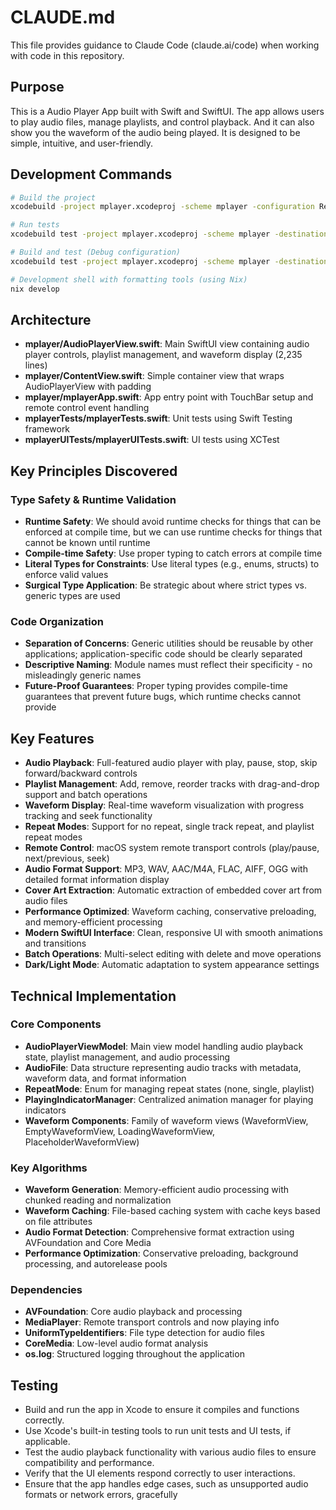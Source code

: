 # CLAUDE.md

This file provides guidance to Claude Code (claude.ai/code) when working with code in this repository.

## Purpose

This is a Audio Player App built with Swift and SwiftUI. The app allows users to play audio files, manage playlists, and control playback. And it can also show you the waveform of the audio being played. It is designed to be simple, intuitive, and user-friendly.

## Development Commands

```bash
# Build the project
xcodebuild -project mplayer.xcodeproj -scheme mplayer -configuration Release build

# Run tests
xcodebuild test -project mplayer.xcodeproj -scheme mplayer -destination 'platform=macOS'

# Build and test (Debug configuration)
xcodebuild test -project mplayer.xcodeproj -scheme mplayer -destination 'platform=macOS' -configuration Debug

# Development shell with formatting tools (using Nix)
nix develop
```

## Architecture

- **mplayer/AudioPlayerView.swift**: Main SwiftUI view containing audio player controls, playlist management, and waveform display (2,235 lines)
- **mplayer/ContentView.swift**: Simple container view that wraps AudioPlayerView with padding
- **mplayer/mplayerApp.swift**: App entry point with TouchBar setup and remote control event handling
- **mplayerTests/mplayerTests.swift**: Unit tests using Swift Testing framework
- **mplayerUITests/mplayerUITests.swift**: UI tests using XCTest

## Key Principles Discovered

### Type Safety & Runtime Validation

- **Runtime Safety**: We should avoid runtime checks for things that can be enforced at compile time, but we can use runtime checks for things that cannot be known until runtime
- **Compile-time Safety**: Use proper typing to catch errors at compile time
- **Literal Types for Constraints**: Use literal types (e.g., enums, structs) to enforce valid values
- **Surgical Type Application**: Be strategic about where strict types vs. generic types are used

### Code Organization

- **Separation of Concerns**: Generic utilities should be reusable by other applications; application-specific code should be clearly separated
- **Descriptive Naming**: Module names must reflect their specificity - no misleadingly generic names
- **Future-Proof Guarantees**: Proper typing provides compile-time guarantees that prevent future bugs, which runtime checks cannot provide

## Key Features

- **Audio Playback**: Full-featured audio player with play, pause, stop, skip forward/backward controls
- **Playlist Management**: Add, remove, reorder tracks with drag-and-drop support and batch operations
- **Waveform Display**: Real-time waveform visualization with progress tracking and seek functionality
- **Repeat Modes**: Support for no repeat, single track repeat, and playlist repeat modes
- **Remote Control**: macOS system remote transport controls (play/pause, next/previous, seek)
- **Audio Format Support**: MP3, WAV, AAC/M4A, FLAC, AIFF, OGG with detailed format information display
- **Cover Art Extraction**: Automatic extraction of embedded cover art from audio files
- **Performance Optimized**: Waveform caching, conservative preloading, and memory-efficient processing
- **Modern SwiftUI Interface**: Clean, responsive UI with smooth animations and transitions
- **Batch Operations**: Multi-select editing with delete and move operations
- **Dark/Light Mode**: Automatic adaptation to system appearance settings

## Technical Implementation

### Core Components

- **AudioPlayerViewModel**: Main view model handling audio playback state, playlist management, and audio processing
- **AudioFile**: Data structure representing audio tracks with metadata, waveform data, and format information
- **RepeatMode**: Enum for managing repeat states (none, single, playlist)
- **PlayingIndicatorManager**: Centralized animation manager for playing indicators
- **Waveform Components**: Family of waveform views (WaveformView, EmptyWaveformView, LoadingWaveformView, PlaceholderWaveformView)

### Key Algorithms

- **Waveform Generation**: Memory-efficient audio processing with chunked reading and normalization
- **Waveform Caching**: File-based caching system with cache keys based on file attributes
- **Audio Format Detection**: Comprehensive format extraction using AVFoundation and Core Media
- **Performance Optimization**: Conservative preloading, background processing, and autorelease pools

### Dependencies

- **AVFoundation**: Core audio playback and processing
- **MediaPlayer**: Remote transport controls and now playing info
- **UniformTypeIdentifiers**: File type detection for audio files
- **CoreMedia**: Low-level audio format analysis
- **os.log**: Structured logging throughout the application

## Testing

- Build and run the app in Xcode to ensure it compiles and functions correctly.
- Use Xcode's built-in testing tools to run unit tests and UI tests, if applicable.
- Test the audio playback functionality with various audio files to ensure compatibility and performance.
- Verify that the UI elements respond correctly to user interactions.
- Ensure that the app handles edge cases, such as unsupported audio formats or network errors, gracefully